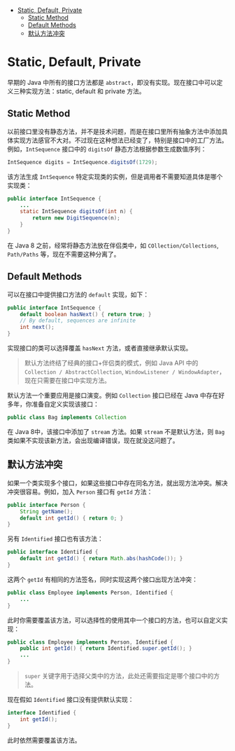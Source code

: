 - [Static, Default, Private](#static-default-private)
  - [Static Method](#static-method)
  - [Default Methods](#default-methods)
  - [默认方法冲突](#%e9%bb%98%e8%ae%a4%e6%96%b9%e6%b3%95%e5%86%b2%e7%aa%81)

# Static, Default, Private
早期的 Java 中所有的接口方法都是 `abstract`，即没有实现。现在接口中可以定义三种实现方法：static, default 和 private 方法。

## Static Method
以前接口里没有静态方法，并不是技术问题，而是在接口里所有抽象方法中添加具体实现方法感官不大对。不过现在这种想法已经变了，特别是接口中的工厂方法。例如，`IntSequence` 接口中的 `digitsOf` 静态方法根据参数生成数值序列：
```java
IntSequence digits = IntSequence.digitsOf(1729);
```

该方法生成 `IntSequence` 特定实现类的实例，但是调用者不需要知道具体是哪个实现类：
```java
public interface IntSequence {
    ...
    static IntSequence digitsOf(int n) {
        return new DigitSequence(n);
    }
}
```
在 Java 8 之前，经常将静态方法放在伴侣类中，如 `COllection/Collections`, `Path/Paths` 等，现在不需要这种分离了。

## Default Methods
可以在接口中提供接口方法的 `default` 实现，如下：
```java
public interface IntSequence {
    default boolean hasNext() { return true; }
    // By default, sequences are infinite
    int next();
}
```
实现接口的类可以选择覆盖 `hasNext`  方法，或者直接继承默认实现。

> 默认方法终结了经典的接口+伴侣类的模式，例如 Java API 中的 `Collection / AbstractCollection`, `WindowListener / WindowAdapter`，现在只需要在接口中实现方法。

默认方法一个重要应用是接口演变。例如 `Collection` 接口已经在 Java 中存在好多年，你准备自定义实现该接口：
```java
public class Bag implements Collection
```

在 Java 8中，该接口中添加了 `stream` 方法。如果 `stream` 不是默认方法，则 `Bag` 类如果不实现该新方法，会出现编译错误，现在就没这问题了。


## 默认方法冲突
如果一个类实现多个接口，如果这些接口中存在同名方法，就出现方法冲突。解决冲突很容易。例如，加入 `Person` 接口有 `getId` 方法：
```java
public interface Person {
    String getName();
    default int getId() { return 0; }
}
```

另有 `Identified` 接口也有该方法：
```java
public interface Identified {
    default int getId() { return Math.abs(hashCode()); }
}
```

这两个 `getId` 有相同的方法签名，同时实现这两个接口出现方法冲突：
```java
public class Employee implements Person, Identified {
    ...
}
```
此时你需要覆盖该方法，可以选择性的使用其中一个接口的方法，也可以自定义实现：
```java
public class Employee implements Person, Identified {
    public int getId() { return Identified.super.getId(); }
    ...
}
```
> `super` 关键字用于选择父类中的方法，此处还需要指定是哪个接口中的方法。

现在假如 `Identified` 接口没有提供默认实现：
```java
interface Identified {
    int getId();
}
```
此时依然需要覆盖该方法。
